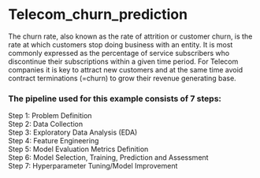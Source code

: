 # Telecom_churn_prediction
The churn rate, also known as the rate of attrition or customer churn, is the rate at which customers stop doing business with an entity. It is most commonly expressed as the percentage of service subscribers who discontinue their subscriptions within a given time period.
For Telecom companies it is key to attract new customers and at the same time avoid contract terminations (=churn) to grow their revenue generating base.
### The pipeline used for this example consists of 7 steps:
Step 1: Problem Definition<br>
Step 2: Data Collection<br>
Step 3: Exploratory Data Analysis (EDA)<br>
Step 4: Feature Engineering<br>
Step 5: Model Evaluation Metrics Definition<br>
Step 6: Model Selection, Training, Prediction and Assessment<br>
Step 7: Hyperparameter Tuning/Model Improvement
